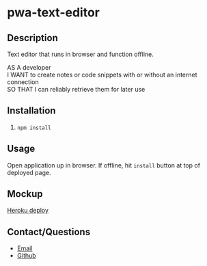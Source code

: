# pwa-text-editor

## Description

Text editor that runs in browser and function offline.

AS A developer <br>
I WANT to create notes or code snippets with or without an internet connection <br>
SO THAT I can reliably retrieve them for later use

## Installation

1. `npm install`

## Usage

Open application up in browser. If offline, hit `install` button at top of deployed page.

## Mockup

[Heroku deploy](https://elm-pwa-text-editor.herokuapp.com/)

## Contact/Questions

- [Email](elorrainemitchell@gmail.com)
- [Github](https://github.com/elorrainemitchell)
